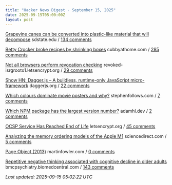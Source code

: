 ```yaml
---
title: "Hacker News Digest · September 15, 2025"
date: 2025-09-15T05:00:00Z
layout: post
---
```


[Grapevine canes can be converted into plastic-like material that will decompose](https://www.sdstate.edu/news/2025/08/can-grapevines-help-slow-plastic-waste-problem)  sdstate.edu / [134 comments](https://news.ycombinator.com/item?id=45243803)

[Betty Crocker broke recipes by shrinking boxes](https://www.cubbyathome.com/boxed-cake-mix-sizes-have-shrunk-80045058)  cubbyathome.com / [285 comments](https://news.ycombinator.com/item?id=45243635)

[Not all browsers perform revocation checking](https://revoked-isrgrootx1.letsencrypt.org/)  revoked-isrgrootx1.letsencrypt.org / [29 comments](https://news.ycombinator.com/item?id=45245749)

[Show HN: Dagger.js – A buildless, runtime-only JavaScript micro-framework](https://daggerjs.org)  daggerjs.org / [22 comments](https://news.ycombinator.com/item?id=45245138)

[Which colours dominate movie posters and why?](https://stephenfollows.com/p/which-colours-dominate-movie-posters-and-why)  stephenfollows.com / [7 comments](https://news.ycombinator.com/item?id=45225903)

[Which NPM package has the largest version number?](https://adamhl.dev/blog/largest-number-in-npm-package/)  adamhl.dev / [2 comments](https://news.ycombinator.com/item?id=45245678)

[OCSP Service Has Reached End of Life](https://letsencrypt.org/2025/08/06/ocsp-service-has-reached-end-of-life)  letsencrypt.org / [45 comments](https://news.ycombinator.com/item?id=45242591)

[Analyzing the memory ordering models of the Apple M1](https://www.sciencedirect.com/science/article/pii/S1383762124000390)  sciencedirect.com / [5 comments](https://news.ycombinator.com/item?id=45216327)

[Page Object (2013)](https://martinfowler.com/bliki/PageObject.html)  martinfowler.com / [0 comments](https://news.ycombinator.com/item?id=45208102)

[Repetitive negative thinking associated with cognitive decline in older adults](https://bmcpsychiatry.biomedcentral.com/articles/10.1186/s12888-025-06815-2)  bmcpsychiatry.biomedcentral.com / [143 comments](https://news.ycombinator.com/item?id=45239085)


_Last updated: 2025-09-15 05:02:22 UTC_
